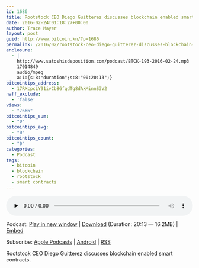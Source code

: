 ```yaml
---
id: 1686
title: Rootstock CEO Diego Guitterez discusses blockchain enabled smart contracts
date: 2016-02-24T01:18:27+00:00
author: Trace Mayer
layout: post
guid: http://www.bitcoin.kn/?p=1686
permalink: /2016/02/rootstock-ceo-diego-guitterez-discusses-blockchain-enabled-smart-contracts/
enclosure:
  - |
    http://www.satoshisdeposition.com/podcast/BTCK-193-2016-02-24.mp3
    17014849
    audio/mpeg
    a:1:{s:8:"duration";s:8:"00:20:13";}
bitcointips_address:
  - 17RXcpcLY91ivCb8GfqdTg8dAkMinnS3V2
naff_exclude:
  - 'false'
views:
  - "7666"
bitcointips_sum:
  - "0"
bitcointips_avg:
  - "0"
bitcointips_count:
  - "0"
categories:
  - Podcast
tags:
  - bitcoin
  - blockchain
  - rootstock
  - smart contracts
---
```

<!--powerpress_player-->

<div class="powerpress_player" id="powerpress_player_5785">
  <audio class="wp-audio-shortcode" id="audio-1686-196" preload="none" style="width: 100%;" controls="controls"><source type="audio/mpeg" src="http://media.blubrry.com/bitcoinruntogold/p/www.satoshisdeposition.com/podcast/BTCK-193-2016-02-24.mp3?_=196" /><a href="http://media.blubrry.com/bitcoinruntogold/p/www.satoshisdeposition.com/podcast/BTCK-193-2016-02-24.mp3">http://media.blubrry.com/bitcoinruntogold/p/www.satoshisdeposition.com/podcast/BTCK-193-2016-02-24.mp3</a></audio>
</div>

<p class="powerpress_links powerpress_links_mp3">
  Podcast: <a href="http://media.blubrry.com/bitcoinruntogold/p/www.satoshisdeposition.com/podcast/BTCK-193-2016-02-24.mp3" class="powerpress_link_pinw" target="_blank" title="Play in new window" onclick="return powerpress_pinw('https://www.bitcoin.kn/?powerpress_pinw=1686-podcast');" rel="nofollow">Play in new window</a> | <a href="http://media.blubrry.com/bitcoinruntogold/s/www.satoshisdeposition.com/podcast/BTCK-193-2016-02-24.mp3" class="powerpress_link_d" title="Download" rel="nofollow" download="BTCK-193-2016-02-24.mp3">Download</a> (Duration: 20:13 &#8212; 16.2MB) | <a href="#" class="powerpress_link_e" title="Embed" onclick="return powerpress_show_embed('1686-podcast');" rel="nofollow">Embed</a>
</p>

<p class="powerpress_embed_box" id="powerpress_embed_1686-podcast" style="display: none;">
  <input id="powerpress_embed_1686-podcast_t" type="text" value="<iframe width=&quot;320&quot; height=&quot;30&quot; src=&quot;https://www.bitcoin.kn/?powerpress_embed=1686-podcast&amp;powerpress_player=mediaelement-audio&quot; frameborder=&quot;0&quot; scrolling=&quot;no&quot;></iframe>" onclick="javascript: this.select();" onfocus="javascript: this.select();" style="width: 70%;" readOnly />
</p>

<p class="powerpress_links powerpress_subscribe_links">
  Subscribe: <a href="https://itunes.apple.com/WebObjects/MZStore.woa/wa/viewPodcast?id=301670981&mt=2&ls=1#episodeGuid=http%3A%2F%2Fwww.bitcoin.kn%2F%3Fp%3D1686" class="powerpress_link_subscribe powerpress_link_subscribe_itunes" title="Subscribe on Apple Podcasts" rel="nofollow">Apple Podcasts</a> | <a href="https://subscribeonandroid.com/www.bitcoin.kn/feed/podcast/" class="powerpress_link_subscribe powerpress_link_subscribe_android" title="Subscribe on Android" rel="nofollow">Android</a> | <a href="https://www.bitcoin.kn/feed/podcast/" class="powerpress_link_subscribe powerpress_link_subscribe_rss" title="Subscribe via RSS" rel="nofollow">RSS</a>
</p>

Rootstock CEO Diego Guitterez discusses blockchain enabled smart contracts.